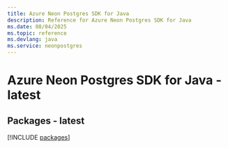 ```yaml
---
title: Azure Neon Postgres SDK for Java
description: Reference for Azure Neon Postgres SDK for Java
ms.date: 08/04/2025
ms.topic: reference
ms.devlang: java
ms.service: neonpostgres
---
```

# Azure Neon Postgres SDK for Java - latest
## Packages - latest
[!INCLUDE [packages](neon-postgres-index.md)]